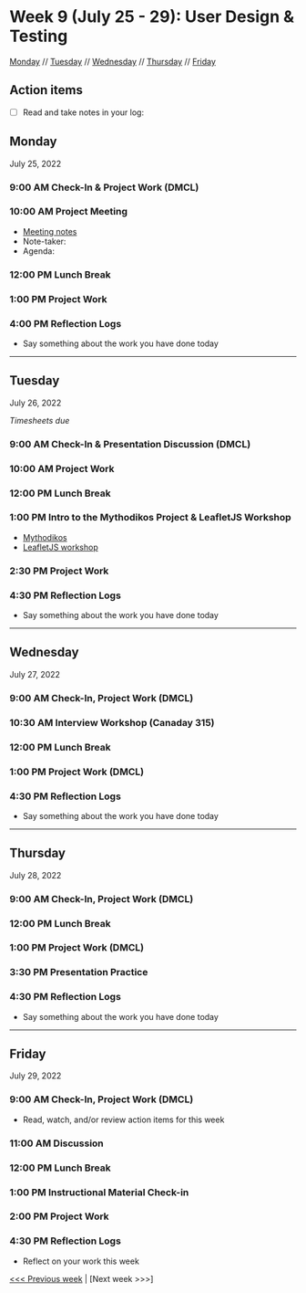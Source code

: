# Week 9 (July 25 - 29): User Design & Testing

[Monday](#monday) // [Tuesday](#tuesday) // [Wednesday](#wednesday) // [Thursday](#thursday) // [Friday](#friday)

## Action items
- [ ] Read and take notes in your log: 

## Monday
July 25, 2022

### 9:00 AM Check-In & Project Work (DMCL)

### 10:00 AM Project Meeting
- [Meeting notes](https://brynmawr.sharepoint.com/:w:/s/dssf/EaP48Y-n3RlFsQqSd4O42pEBsDETlHeNBtzRzBI7l6MNNA?e=J6Ru1a)
- Note-taker: 
- Agenda:

### 12:00 PM Lunch Break

### 1:00 PM Project Work

### 4:00 PM Reflection Logs
- Say something about the work you have done today

---

## Tuesday
July 26, 2022

*Timesheets due*

### 9:00 AM Check-In & Presentation Discussion (DMCL)

### 10:00 AM Project Work

### 12:00 PM Lunch Break

### 1:00 PM Intro to the Mythodikos Project & LeafletJS Workshop
- [Mythodikos](https://sfritzell.github.io/mythodikos/)
- [LeafletJS workshop](https://github.com/sfritzell/Leaflet-Tutorial)

### 2:30 PM Project Work

### 4:30 PM Reflection Logs
- Say something about the work you have done today

---

## Wednesday
July 27, 2022

### 9:00 AM Check-In, Project Work (DMCL)

### 10:30 AM  Interview Workshop (Canaday 315)

### 12:00 PM Lunch Break

### 1:00 PM Project Work (DMCL)

### 4:30 PM Reflection Logs
- Say something about the work you have done today

---

## Thursday
July 28, 2022

### 9:00 AM Check-In, Project Work (DMCL)

### 12:00 PM Lunch Break

### 1:00 PM Project Work (DMCL)

### 3:30 PM Presentation Practice

### 4:30 PM Reflection Logs
- Say something about the work you have done today

---

## Friday
July 29, 2022

### 9:00 AM Check-In, Project Work (DMCL)
- Read, watch, and/or review action items for this week

### 11:00 AM Discussion

### 12:00 PM Lunch Break

### 1:00 PM Instructional Material Check-in

### 2:00 PM Project Work

### 4:30 PM Reflection Logs
- Reflect on your work this week

[<<< Previous week](08-map.md) | [Next week >>>]
